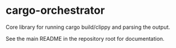 # cargo-orchestrator

Core library for running cargo build/clippy and parsing the output.

See the main README in the repository root for documentation.